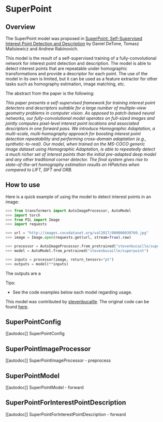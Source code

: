 <!--Copyright 2023 The HuggingFace Team. All rights reserved.

Licensed under the MIT License; you may not use this file except in compliance with
the License. 

Unless required by applicable law or agreed to in writing, software distributed under the License is distributed on
an "AS IS" BASIS, WITHOUT WARRANTIES OR CONDITIONS OF ANY KIND, either express or implied. See the License for the
specific language governing permissions and limitations under the License.

⚠️ Note that this file is in Markdown but contain specific syntax for our doc-builder (similar to MDX) that may not be
rendered properly in your Markdown viewer.


-->

# SuperPoint

## Overview

The SuperPoint model was proposed
in [SuperPoint: Self-Supervised Interest Point Detection and Description](https://arxiv.org/abs/1712.07629) by Daniel
DeTone, Tomasz Malisiewicz and Andrew Rabinovich.

This model is the result of a self-supervised training of a fully-convolutional network for interest point detection and
description. The model is able to detect interest points that are repeatable under homographic transformations and
provide a descriptor for each point. The use of the model in its own is limited, but it can be used as a feature
extractor for other tasks such as homography estimation, image matching, etc.


The abstract from the paper is the following:

*This paper presents a self-supervised framework for training interest point detectors and descriptors suitable for a
large number of multiple-view geometry problems in computer vision. As opposed to patch-based neural networks, our
fully-convolutional model operates on full-sized images and jointly computes pixel-level interest point locations and
associated descriptors in one forward pass. We introduce Homographic Adaptation, a multi-scale, multi-homography
approach for boosting interest point detection repeatability and performing cross-domain adaptation (e.g.,
synthetic-to-real). Our model, when trained on the MS-COCO generic image dataset using Homographic Adaptation, is able
to repeatedly detect a much richer set of interest points than the initial pre-adapted deep model and any other
traditional corner detector. The final system gives rise to state-of-the-art homography estimation results on HPatches
when compared to LIFT, SIFT and ORB.*

## How to use

Here is a quick example of using the model to detect interest points in an image:

```python
>>> from transformers import AutoImageProcessor, AutoModel
>>> import torch
>>> from PIL import Image
>>> import requests

>>> url = "http://images.cocodataset.org/val2017/000000039769.jpg"
>>> image = Image.open(requests.get(url, stream=True).raw)

>>> processor = AutoImageProcessor.from_pretrained("stevenbucaille/superpoint")
>>> model = AutoModel.from_pretrained("stevenbucaille/superpoint")

>>> inputs = processor(image, return_tensors="pt")
>>> outputs = model(**inputs)
```

The outputs are a 


Tips:

- See the code examples below each model regarding usage.

This model was contributed by [stevenbucaille](https://huggingface.co/stevenbucaille).
The original code can be found [here](https://github.com/magicleap/SuperPointPretrainedNetwork).

## SuperPointConfig

[[autodoc]] SuperPointConfig

## SuperPointImageProcessor

[[autodoc]] SuperPointImageProcessor 
    - preprocess

## SuperPointModel

[[autodoc]] SuperPointModel
    - forward

## SuperPointForInterestPointDescription

[[autodoc]] SuperPointForInterestPointDescription
    - forward

